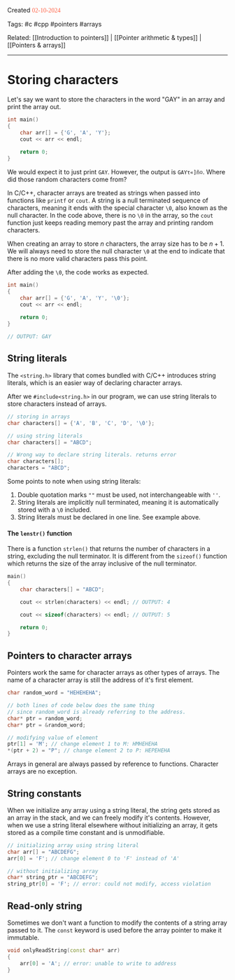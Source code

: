 
Created <font style="color:tomato; font-family:Consolas;">02-10-2024</font>

Tags: #c #cpp #pointers #arrays

Related: [[Introduction to pointers]] | [[Pointer arithmetic & types]] | [[Pointers & arrays]]

****

# Storing characters

Let's say we want to store the characters in the word "GAY" in an array and print the array out.

````c++
int main()
{
    char arr[] = {'G', 'A', 'Y'};
    cout << arr << endl;
    
    return 0;
}
````

We would expect it to just print `GAY`. However, the output is `GAYτ«]ñ☺`. Where did those random characters come from?

In C/C++, character arrays are treated as strings when passed into functions like `printf` or `cout`. A string is a null terminated sequence of characters, meaning it ends with the special character `\0`, also known as the null character. In the code above, there is no `\0` in the array, so the `cout` function just keeps reading memory past the array and printing random characters.

When creating an array to store $n$ characters, the array size has to be $n+1$. We will always need to store the null character `\0` at the end to indicate that there is no more valid characters pass this point.

After adding the `\0`, the code works as expected.

````c++
int main()
{
    char arr[] = {'G', 'A', 'Y', '\0'};
    cout << arr << endl;
    
    return 0;
}

// OUTPUT: GAY
````


## String literals

The `<string.h>` library that comes bundled with C/C++ introduces string literals, which is an easier way of declaring character arrays.

After we `#include<string.h>` in our program, we can use string literals to store characters instead of arrays.

````c++
// storing in arrays
char characters[] = {'A', 'B', 'C', 'D', '\0'};

// using string literals
char characters[] = "ABCD";

// Wrong way to declare string literals. returns error
char characters[];
characters = "ABCD";
````

Some points to note when using string literals:

1) Double quotation marks `""` must be used, not interchangeable with `''`. 
2) String literals are implicitly null terminated, meaning it is automatically stored with a `\0` included.
3) String literals must be declared in one line. See example above.

#### The `lenstr()` function

There is a function `strlen()` that returns the number of characters in a string, excluding the null terminator. It is different from the `sizeof()` function which returns the size of the array inclusive of the null terminator.

````c++
main()
{
    char characters[] = "ABCD";

    cout << strlen(characters) << endl; // OUTPUT: 4

    cout << sizeof(characters) << endl; // OUTPUT: 5

    return 0;
}
````


## Pointers to character arrays

Pointers work the same for character arrays as other types of arrays. The name of a character array is still the address of it's first element.

````c++
char random_word = "HEHEHEHA";

// both lines of code below does the same thing
// since random_word is already referring to the address.
char* ptr = random_word;
char* ptr = &random_word;

// modifying value of element
ptr[1] = 'M'; // change element 1 to M: HMHEHEHA
*(ptr + 2) = "P"; // change element 2 to P: HEPEHEHA
````

Arrays in general are always passed by reference to functions. Character arrays are no exception.


## String constants

When we initialize any array using a string literal, the string gets stored as an array in the stack, and we can freely modify it's contents. However, when we use a string literal elsewhere without initializing an array, it gets stored as a compile time constant and is unmodifiable. 

````c++
// initializing array using string literal
char arr[] = "ABCDEFG";
arr[0] = 'F'; // change element 0 to 'F' instead of 'A'

// without initializing array
char* string_ptr = "ABCDEFG";
string_ptr[0] = 'F'; // error: could not modify, access violation
````


## Read-only string

Sometimes we don't want a function to modify the contents of a string array passed to it. The `const` keyword is used before the array pointer to make it immutable.

````c++
void onlyReadString(const char* arr)
{
	arr[0] = 'A'; // error: unable to write to address
}
````
